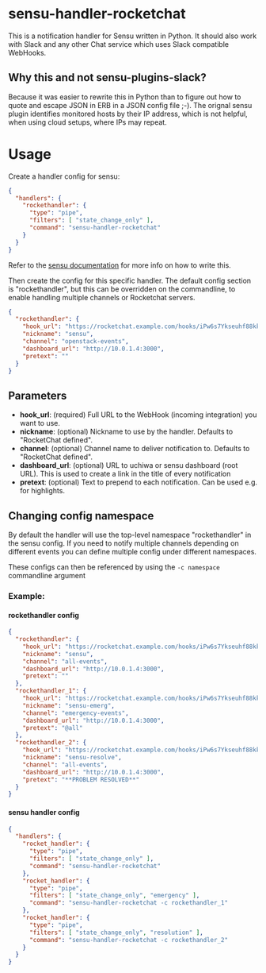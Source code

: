 # sensu-handler-rocketchat

This is a notification handler for Sensu written in Python. It should also work
with Slack and any other Chat service which uses Slack compatible WebHooks.

## Why this and not sensu-plugins-slack?
Because it was easier to rewrite this in Python than to figure out how to quote
and escape JSON in ERB in a JSON config file ;-). The orignal sensu plugin
identifies monitored hosts by their IP address, which is not helpful, when using
cloud setups, where IPs may repeat.

# Usage

Create a handler config for sensu:
```json
{
  "handlers": {
    "rockethandler": {
      "type": "pipe",
      "filters": [ "state_change_only" ],
      "command": "sensu-handler-rocketchat"
    }
  }
}
```

Refer to the [sensu documentation](https://sensuapp.org/docs/1.2/reference/handlers.html) for more info on how to write this.

Then create the config for this specific handler. The default config section is
"rockethandler", but this can be overridden on the commandline, to enable
handling multiple channels or Rocketchat servers.

```json
{
  "rockethandler": {
    "hook_url": "https://rocketchat.example.com/hooks/iPw6s7Ykseuhf88kkhf8s4fn0392cnfh83mcfnbsWCzxHTSK",
    "nickname": "sensu",
    "channel": "openstack-events",
    "dashboard_url": "http://10.0.1.4:3000",
    "pretext": ""
  }
}
```

## Parameters
* **hook_url**: (required) Full URL to the WebHook (incoming integration) you want to use.
* **nickname**: (optional) Nickname to use by the handler. Defaults to "RocketChat defined".
* **channel**: (optional) Channel name to deliver notification to. Defaults to "RocketChat defined".
* **dashboard_url**: (optional) URL to uchiwa or sensu dashboard (root URL). This is used to create a link in the title of every notification
* **pretext**: (optional) Text to prepend to each notification. Can be used e.g. for highlights.

## Changing config namespace
By default the handler will use the top-level namespace "rockethandler" in the sensu config. If you need to notify multiple channels depending on different events you can define multiple config under different namespaces.

These configs can then be referenced by using the `-c namespace` commandline argument

### Example:
#### rockethandler config
```json
{
  "rockethandler": {
    "hook_url": "https://rocketchat.example.com/hooks/iPw6s7Ykseuhf88kkhf8s4fn0392cnfh83mcfnbsWCzxHTSK",
    "nickname": "sensu",
    "channel": "all-events",
    "dashboard_url": "http://10.0.1.4:3000",
    "pretext": ""
  },
  "rockethandler_1": {
    "hook_url": "https://rocketchat.example.com/hooks/iPw6s7Ykseuhf88kkhf8s4fn0392cnfh83mcfnbsWCzxHTSK",
    "nickname": "sensu-emerg",
    "channel": "emergency-events",
    "dashboard_url": "http://10.0.1.4:3000",
    "pretext": "@all"
  },
  "rockethandler_2": {
    "hook_url": "https://rocketchat.example.com/hooks/iPw6s7Ykseuhf88kkhf8s4fn0392cnfh83mcfnbsWCzxHTSK",
    "nickname": "sensu-resolve",
    "channel": "all-events",
    "dashboard_url": "http://10.0.1.4:3000",
    "pretext": "**PROBLEM RESOLVED**"
  }
}
```

#### sensu handler config
```json
{
  "handlers": {
    "rocket_handler": {
      "type": "pipe",
      "filters": [ "state_change_only" ],
      "command": "sensu-handler-rocketchat"
    },
    "rocket_handler": {
      "type": "pipe",
      "filters": [ "state_change_only", "emergency" ],
      "command": "sensu-handler-rocketchat -c rockethandler_1"
    },
    "rocket_handler": {
      "type": "pipe",
      "filters": [ "state_change_only", "resolution" ],
      "command": "sensu-handler-rocketchat -c rockethandler_2"
    }
  }
}
```
